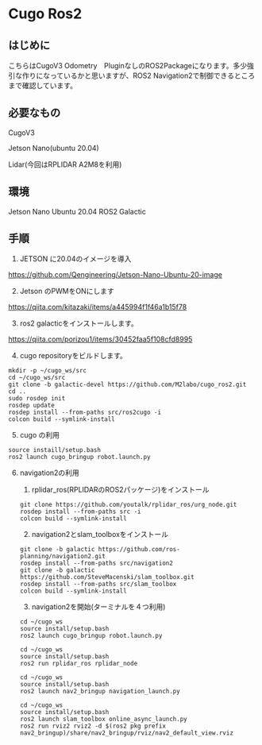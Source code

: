 # Cugo Ros2

## はじめに
こちらはCugoV3 Odometry　PluginなしのROS2Packageになります。多少強引な作りになっているかと思いますが、ROS2 Navigation2で制御できるところまで確認しています。


## 必要なもの
CugoV3

Jetson Nano(ubuntu 20.04)

Lidar(今回はRPLIDAR A2M8を利用)

## 環境
Jetson Nano Ubuntu 20.04 
ROS2 Galactic

## 手順

1. JETSON に20.04のイメージを導入

https://github.com/Qengineering/Jetson-Nano-Ubuntu-20-image

2. Jetson のPWMをONにします

https://qiita.com/kitazaki/items/a445994f1f46a1b15f78


3. ros2 galacticをインストールします。

https://qiita.com/porizou1/items/30452faa5f108cfd8995

4. cugo repositoryをビルドします。

~~~
mkdir -p ~/cugo_ws/src
cd ~/cugo_ws/src
git clone -b galactic-devel https://github.com/M2labo/cugo_ros2.git
cd ..
sudo rosdep init
rosdep update 
rosdep install --from-paths src/ros2cugo -i
colcon build --symlink-install
~~~

5. cugo の利用

~~~
source instaill/setup.bash
ros2 launch cugo_bringup robot.launch.py
~~~

6. navigation2の利用

    1. rplidar_ros(RPLIDARのROS2パッケージ)をインストール
    
    ~~~
    git clone https://github.com/youtalk/rplidar_ros/urg_node.git
    rosdep install --from-paths src -i
    colcon build --symlink-install
    ~~~

    2. navigation2とslam_toolboxをインストール
    ~~~
    git clone -b galactic https://github.com/ros-planning/navigation2.git
    rosdep install --from-paths src/navigation2
    git clone -b galactic https://github.com/SteveMacenski/slam_toolbox.git
    rosdep install --from-paths src/slam_toolbox
    colcon build --symlink-install
    ~~~

    3. navigation2を開始(ターミナルを４つ利用)
    ~~~
    cd ~/cugo_ws
    source install/setup.bash
    ros2 launch cugo_bringup robot.launch.py
    ~~~
    ~~~
    cd ~/cugo_ws
    source install/setup.bash
    ros2 run rplidar_ros rplidar_node
    ~~~

    ~~~
    cd ~/cugo_ws
    source install/setup.bash
    ros2 launch nav2_bringup navigation_launch.py
    ~~~
    ~~~
    cd ~/cugo_ws
    source install/setup.bash
    ros2 launch slam_toolbox online_async_launch.py
    ros2 run rviz2 rviz2 -d $(ros2 pkg prefix nav2_bringup)/share/nav2_bringup/rviz/nav2_default_view.rviz
    ~~~



